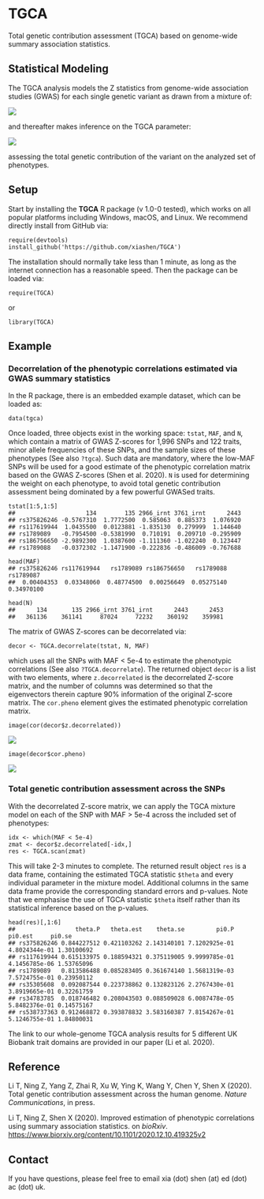 # TGCA
Total genetic contribution assessment (TGCA) based on genome-wide summary association statistics.


## Statistical Modeling
The TGCA analysis models the Z statistics from genome-wide association studies (GWAS) for each single genetic variant as drawn from a mixture of:

![](http://www.shen.se/TGCA/tgca1.png)

and thereafter makes inference on the TGCA parameter:

![](http://www.shen.se/TGCA/tgca2.png)

assessing the total genetic contribution of the variant on the analyzed set of phenotypes.

## Setup
Start by installing the **TGCA** R package (v 1.0-0 tested), which works on all popular platforms including Windows, macOS, and Linux. We recommend directly install from GitHub via:
```{r}
require(devtools)
install_github('https://github.com/xiashen/TGCA')
```
The installation should normally take less than 1 minute, as long as the internet connection has a reasonable speed. Then the package can be loaded via:
```{r}
require(TGCA)
```
or
```{r}
library(TGCA)
```

## Example

### Decorrelation of the phenotypic correlations estimated via GWAS summary statistics

In the R package, there is an embedded example dataset, which can be loaded as:
```{r}
data(tgca)
```
Once loaded, three objects exist in the working space: `tstat`, `MAF`, and `N`, which contain a matrix of GWAS Z-scores for 1,996 SNPs and 122 traits, minor allele frequencies of these SNPs, and the sample sizes of these phenotypes (See also `?tgca`). Such data are mandatory, where the low-MAF SNPs will be used for a good estimate of the phenotypic correlation matrix based on the GWAS Z-scores (Shen et al. 2020). `N` is used for determining the weight on each phenotype, to avoid total genetic contribution assessment being dominated by a few powerful GWASed traits. 
```{r}
tstat[1:5,1:5]
##                    134        135 2966_irnt 3761_irnt      2443
## rs375826246 -0.5767310  1.7772500  0.585063  0.885373  1.076920
## rs117619944  1.0435500  0.0123881 -1.835130  0.279999  1.144640
## rs1789089   -0.7954500 -0.5381990  0.710191  0.209710 -0.295909
## rs186756650 -2.9892300  1.0387600 -1.111360 -1.022240  0.123447
## rs1789088   -0.0372302 -1.1471900 -0.222836 -0.486009 -0.767688
```
```{r}
head(MAF)
## rs375826246 rs117619944   rs1789089 rs186756650   rs1789088   rs1789087
##  0.00404353  0.03348060  0.48774500  0.00256649  0.05275140  0.34970100
```
```{r}
head(N)
##      134       135 2966_irnt 3761_irnt      2443      2453
##   361136    361141     87024     72232    360192    359981
```
The matrix of GWAS Z-scores can be decorrelated via:
```{r}
decor <- TGCA.decorrelate(tstat, N, MAF)
```
which uses all the SNPs with MAF < 5e-4 to estimate the phenotypic correlations (See also `?TGCA.decorrelate`). The returned object `decor` is a list with two elements, where `z.decorrelated` is the decorrelated Z-score matrix, and the number of columns was determined so that the eigenvectors therein capture 90% information of the original Z-score matrix. The `cor.pheno` element gives the estimated phenotypic correlation matrix.
```{r}
image(cor(decor$z.decorrelated))
```
![](http://www.shen.se/TGCA/tgca.decor.png)
```{r}
image(decor$cor.pheno)
```
![](http://www.shen.se/TGCA/tgca.cor.png)

### Total genetic contribution assessment across the SNPs

With the decorrelated Z-score matrix, we can apply the TGCA mixture model on each of the SNP with MAF > 5e-4 across the included set of phenotypes:
```{r}
idx <- which(MAF < 5e-4)
zmat <- decor$z.decorrelated[-idx,]
res <- TGCA.scan(zmat)
```
This will take 2-3 minutes to complete. The returned result object `res` is a data frame, containing the estimated TGCA statistic `$theta` and every individual parameter in the mixture model. Additional columns in the same data frame provide the corresponding standard errors and p-values. Note that we emphasise the use of TGCA statistic `$theta` itself rather than its statistical inference based on the p-values.
```{r}
head(res)[,1:6]
##                 theta.P   theta.est    theta.se         pi0.P       pi0.est     pi0.se
## rs375826246 0.844227512 0.421103262 2.143140101 7.1202925e-01 4.8024344e-01 1.30100692
## rs117619944 0.615133975 0.188594321 0.375119005 9.9999785e-01 4.1456785e-06 1.53765096
## rs1789089   0.813586488 0.085283405 0.361674140 1.5681319e-03 7.5724755e-01 0.23950112
## rs35305608  0.092087544 0.223738862 0.132823126 2.2767430e-01 3.8919665e-01 0.32261759
## rs34783785  0.018746482 0.208043503 0.088509028 6.0087478e-05 5.8482376e-01 0.14575167
## rs538737363 0.912468872 0.393878832 3.583160387 7.8154267e-01 5.1246755e-01 1.84800031
```
The link to our whole-genome TGCA analysis results for 5 different UK Biobank trait domains are provided in our paper (Li et al. 2020). 

## Reference

Li T, Ning Z, Yang Z, Zhai R, Xu W, Ying K, Wang Y, Chen Y, Shen X (2020). Total genetic contribution assessment across the human genome. _Nature Communications_, in press.

Li T, Ning Z, Shen X (2020). Improved estimation of phenotypic correlations using summary association statistics. on _bioRxiv_. https://www.biorxiv.org/content/10.1101/2020.12.10.419325v2


## Contact

If you have questions, please feel free to email xia (dot) shen (at) ed (dot) ac (dot) uk.

